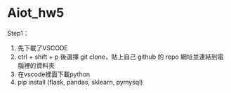 # Aiot_hw5

Step1：
1. 先下載了VSCODE
2. ctrl + shift + p 後選擇 git clone，貼上自己 github 的 repo 網址並連結到電腦裡的資料夾
3. 在vscode裡面下載python
4. pip install (flask, pandas, sklearn, pymysql)

